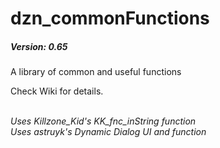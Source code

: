 # dzn_commonFunctions
##### Version: 0.65
A library of common and useful functions

Check Wiki for details.


<br/>*Uses Killzone_Kid's KK_fnc_inString function*
<br/>*Uses astruyk's Dynamic Dialog UI and function*
